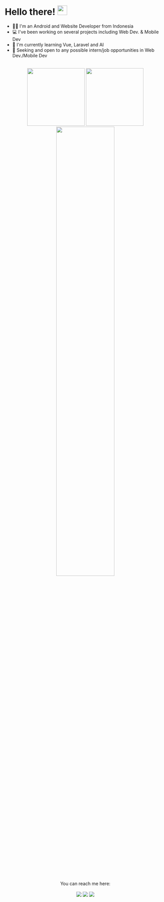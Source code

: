 # Hello there! <img src="https://raw.githubusercontent.com/MartinHeinz/MartinHeinz/master/wave.gif" width="30px">

<!--  [![alfi-linkedin][linkedin-shield]][alfi-linkedin-url] -->
- 👨‍💻 I'm an Android and Website Developer from Indonesia 
- 💻 I've been working on several projects including Web Dev. & Mobile Dev
- 🌱 I'm currently learning Vue, Laravel and AI
- 👀 Seeking and open to any possible intern/job opportunities in Web Dev./Mobile Dev
<br/><br/>
<div align="center">
  <img height="180em" src="https://github-readme-stats.vercel.app/api?username=alfidh02&show_icons=true&theme=default"/>
  <img height="180em" src="https://github-readme-stats.vercel.app/api/top-langs/?username=alfidh02&layout=compact&langs_count=20&theme=vue"/>
 
 <div align="center">
  <img width=60% src="http://github-readme-streak-stats.herokuapp.com?user=alfidh02&theme=buefy">
</div>
 
 <div align="center">
  <br>
 You can reach me here:<br><br>
  <a href="https://www.linkedin.com/in/alfi-dharmawan/" style="text-decoration: none;">
    <img src="https://img.shields.io/badge/LinkedIn-0077B5?style=for-the-badge&logo=linkedin&logoColor=white"/>
  </a>
  <a href="mailto:alfidarmawan79@gmail.com" style="text-decoration: none;">
    <img src="https://img.shields.io/badge/email%20me%20here-%23EA4335?&style=for-the-badge&logo=gmail&logoColor=white"/>
  </a>
 <a href="https://twitter.com/alfi_dharmawan" style="text-decoration: none;">
    <img src="https://img.shields.io/badge/twitter-%231DA1F2?&style=for-the-badge&logo=twitter&logoColor=white"/>
  </a>
